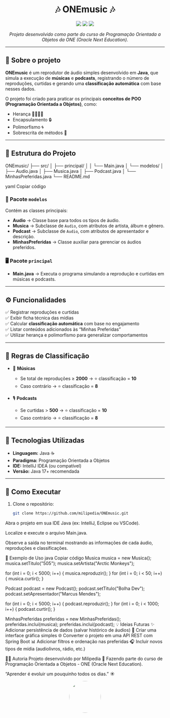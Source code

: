 <h1 align="center">🎶 ONEmusic 🎶</h1>

<p align="center">
  <img src="https://img.shields.io/badge/Java-ED8B00?style=for-the-badge&logo=openjdk&logoColor=white"/>
  <img src="https://img.shields.io/badge/Status-Concluído-brightgreen?style=for-the-badge"/>
  <img src="https://img.shields.io/badge/Curso-POO%20ONE-blueviolet?style=for-the-badge"/>
</p>

<p align="center">
  <i>Projeto desenvolvido como parte do curso de Programação Orientada a Objetos da ONE (Oracle Next Education).</i>
</p>

---

## 🧠 Sobre o projeto

**ONEmusic** é um reprodutor de áudio simples desenvolvido em **Java**, que simula a execução de **músicas** e **podcasts**, registrando o número de reproduções, curtidas e gerando uma **classificação automática** com base nesses dados.

O projeto foi criado para praticar os principais **conceitos de POO (Programação Orientada a Objetos)**, como:
- Herança 👨‍👩‍👧‍👦  
- Encapsulamento 🔒  
- Polimorfismo 🌀  
- Sobrescrita de métodos 📝  

---

## 🧩 Estrutura do Projeto

ONEmusic/
├── src/
│ ├── principal/
│ │ └── Main.java
│ └── modelos/
│ ├── Audio.java
│ ├── Musica.java
│ ├── Podcast.java
│ └── MinhasPreferidas.java
└── README.md

yaml
Copiar código

### 📂 Pacote `modelos`
Contém as classes principais:
- **Audio** → Classe base para todos os tipos de áudio.  
- **Musica** → Subclasse de `Audio`, com atributos de artista, álbum e gênero.  
- **Podcast** → Subclasse de `Audio`, com atributos de apresentador e descrição.  
- **MinhasPreferidas** → Classe auxiliar para gerenciar os áudios preferidos.

### 🖥️ Pacote `principal`
- **Main.java** → Executa o programa simulando a reprodução e curtidas em músicas e podcasts.

---

## ⚙️ Funcionalidades

✅ Registrar reproduções e curtidas  
✅ Exibir ficha técnica das mídias  
✅ Calcular **classificação automática** com base no engajamento  
✅ Listar conteúdos adicionados às “Minhas Preferidas”  
✅ Utilizar herança e polimorfismo para generalizar comportamentos  

---

## 🧮 Regras de Classificação

- 🎵 **Músicas**
  - Se total de reproduções ≥ **2000** → ⭐ classificação = **10**
  - Caso contrário → ⭐ classificação = **8**

- 🎙️ **Podcasts**
  - Se curtidas > **500** → ⭐ classificação = **10**
  - Caso contrário → ⭐ classificação = **8**

---

## 🧰 Tecnologias Utilizadas

- **Linguagem:** Java ☕  
- **Paradigma:** Programação Orientada a Objetos  
- **IDE:** IntelliJ IDEA (ou compatível)  
- **Versão:** Java 17+ recomendada  

---

## 🚀 Como Executar

1. Clone o repositório:
   ```bash
   git clone https://github.com/milipedia/ONEmusic.git
Abra o projeto em sua IDE Java (ex: IntelliJ, Eclipse ou VSCode).

Localize e execute o arquivo Main.java.

Observe a saída no terminal mostrando as informações de cada áudio, reproduções e classificações.

🧠 Exemplo de Uso
java
Copiar código
Musica musica = new Musica();
musica.setTitulo("505");
musica.setArtista("Arctic Monkeys");

for (int i = 0; i < 5000; i++) {
    musica.reproduzir();
}
for (int i = 0; i < 50; i++) {
    musica.curtir();
}

Podcast podcast = new Podcast();
podcast.setTitulo("Bolha Dev");
podcast.setApresentador("Marcus Mendes");

for (int i = 0; i < 5000; i++) {
    podcast.reproduzir();
}
for (int i = 0; i < 1000; i++) {
    podcast.curtir();
}

MinhasPreferidas preferidas = new MinhasPreferidas();
preferidas.inclui(musica);
preferidas.inclui(podcast);
💡 Ideias Futuras
✨ Adicionar persistência de dados (salvar histórico de áudios)
🎨 Criar uma interface gráfica simples
🌐 Converter o projeto em uma API REST com Spring Boot
📊 Adicionar filtros e ordenação nas preferidas
🎧 Incluir novos tipos de mídia (audiolivros, rádio, etc.)

👩‍💻 Autoria
Projeto desenvolvido por Milipedia 💚
Fazendo parte do curso de Programação Orientada a Objetos - ONE (Oracle Next Education).

“Aprender é evoluir um pouquinho todos os dias.” ☀️

<p align="center"> <img src="https://github.com/milipedia.png" width="100" style="border-radius:50%"> </p>
